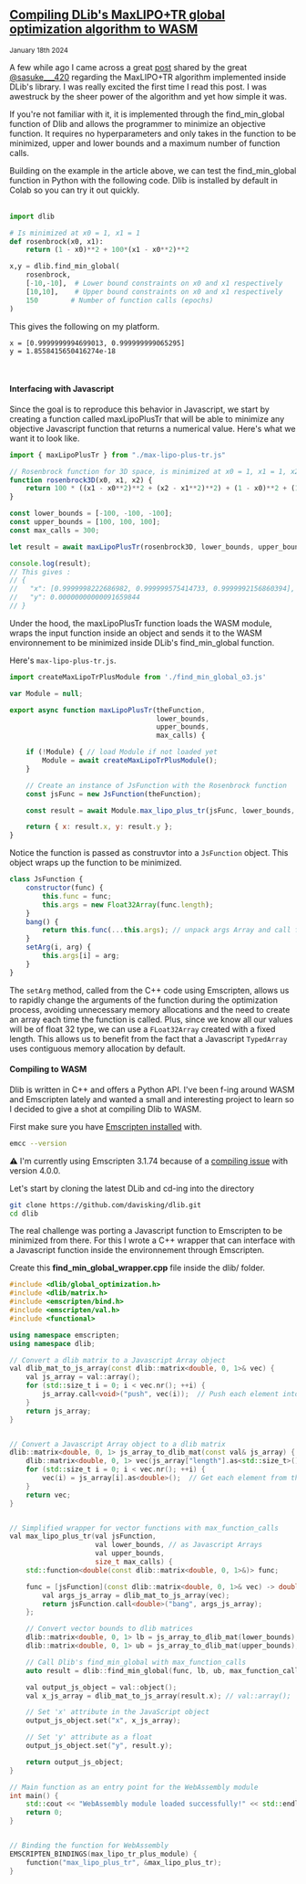 ## [Compiling DLib's MaxLIPO+TR global optimization algorithm to WASM]()
<sub>January 18th 2024 </sub>
<br>

A few while ago I came across a great [post](https://blog.dlib.net/2017/12/a-global-optimization-algorithm-worth.html) shared by the great [@sasuke___420](https://x.com/sasuke___420) regarding the MaxLIPO+TR algorithm implemented inside DLib's library. I was really excited the first time I read this post. I was awestruck by the sheer power of the algorithm and yet how simple it was.

If you're not familiar with it, it is implemented through the find_min_global function of Dlib and allows the programmer to minimize an objective function. It requires no hyperparameters and only takes in the function to be minimized, upper and lower bounds and a maximum number of function calls.

Building on the example in the article above, we can test the find_min_global function in Python with the following code. Dlib is installed by default in Colab so you can try it out quickly.
<br><br>

```python
import dlib

# Is minimized at x0 = 1, x1 = 1
def rosenbrock(x0, x1): 
    return (1 - x0)**2 + 100*(x1 - x0**2)**2

x,y = dlib.find_min_global(
    rosenbrock, 
    [-10,-10],  # Lower bound constraints on x0 and x1 respectively
    [10,10],    # Upper bound constraints on x0 and x1 respectively
    150        # Number of function calls (epochs)
)
```
This gives the following on my platform.
­­­
```
x = [0.9999999994699013, 0.999999999065295]
y = 1.8558415650416274e-18
```
<br>

#### Interfacing with Javascript

Since the goal is to reproduce this behavior in Javascript, we start by creating a function called maxLipoPlusTr that will be able to minimize any objective Javascript function that returns a numerical value. Here's what we want it to look like.

```js
import { maxLipoPlusTr } from "./max-lipo-plus-tr.js"

// Rosenbrock function for 3D space, is minimized at x0 = 1, x1 = 1, x2 = 1
function rosenbrock3D(x0, x1, x2) {
    return 100 * ((x1 - x0**2)**2 + (x2 - x1**2)**2) + (1 - x0)**2 + (1 - x1)**2;
}

const lower_bounds = [-100, -100, -100];
const upper_bounds = [100, 100, 100];
const max_calls = 300;

let result = await maxLipoPlusTr(rosenbrock3D, lower_bounds, upper_bounds, max_calls);

console.log(result);
// This gives :
// {
//   "x": [0.9999998222686982, 0.999999575414733, 0.9999992156860394], 
//   "y": 0.00000000000091659844
// }
```

Under the hood, the maxLipoPlusTr function loads the WASM module, wraps the input function inside an object and sends it to the WASM environnement to be minimized inside DLib's find_min_global function. 

Here's ```max-lipo-plus-tr.js```.

```js
import createMaxLipoTrPlusModule from './find_min_global_o3.js'

var Module = null;

export async function maxLipoPlusTr(theFunction,
                                    lower_bounds,
                                    upper_bounds,
                                    max_calls) { 

    if (!Module) { // load Module if not loaded yet
        Module = await createMaxLipoTrPlusModule();
    }

    // Create an instance of JsFunction with the Rosenbrock function
    const jsFunc = new JsFunction(theFunction);

    const result = await Module.max_lipo_plus_tr(jsFunc, lower_bounds, upper_bounds, max_calls);

    return { x: result.x, y: result.y };
}
```

Notice the function is passed as construvtor into a ```JsFunction``` object. This object wraps up the function to be minimized.

```js
class JsFunction {
    constructor(func) {
        this.func = func;
        this.args = new Float32Array(func.length);
    }
    bang() {
        return this.func(...this.args); // unpack args Array and call function
    }
    setArg(i, arg) {
        this.args[i] = arg;
    }
}
```

The ```setArg``` method, called from the C++ code using Emscripten, allows us to rapidly change the arguments of the function during the optimization process, avoiding unnecessary memory allocations and the need to create an array each time the function is called. Plus, since we know all our values will be of float 32 type, we can use a ```FLoat32Array``` created with a fixed length. This allows us to benefit from the fact that a Javascript ```TypedArray``` uses contiguous memory allocation by default.


#### Compiling to WASM

Dlib is written in C++ and offers a Python API. I've been f-ing around WASM and Emscripten lately and wanted a small and interesting project to learn so I decided to give a shot at compiling Dlib to WASM.

First make sure you have [Emscripten installed](https://emscripten.org/docs/getting_started/downloads.html) with.

```bash
emcc --version
```

⚠️ I'm currently using Emscripten 3.1.74 because of a [compiling issue](https://github.com/davisking/dlib/issues/3045) with version 4.0.0.

Let's start by cloning the latest DLib and cd-ing into the directory

```bash
git clone https://github.com/davisking/dlib.git
cd dlib
```

The real challenge was porting a Javascript function to Emscripten to be minimized from there. For this I wrote a C++ wrapper that can interface with a Javascript function inside the environnement through Emscripten.

Create this **find_min_global_wrapper.cpp** file inside the dlib/ folder.

```cpp
#include <dlib/global_optimization.h>
#include <dlib/matrix.h>
#include <emscripten/bind.h>
#include <emscripten/val.h>
#include <functional>

using namespace emscripten;
using namespace dlib;

// Convert a dlib matrix to a Javascript Array object
val dlib_mat_to_js_array(const dlib::matrix<double, 0, 1>& vec) {
    val js_array = val::array();
    for (std::size_t i = 0; i < vec.nr(); ++i) {
        js_array.call<void>("push", vec(i));  // Push each element into the js array
    }
    return js_array;
}


// Convert a Javascript Array object to a dlib matrix
dlib::matrix<double, 0, 1> js_array_to_dlib_mat(const val& js_array) {
    dlib::matrix<double, 0, 1> vec(js_array["length"].as<std::size_t>());
    for (std::size_t i = 0; i < vec.nr(); ++i) {
        vec(i) = js_array[i].as<double>();  // Get each element from the JS array and assign to matrix
    }
    return vec;
}


// Simplified wrapper for vector functions with max_function_calls
val max_lipo_plus_tr(val jsFunction,
                     val lower_bounds, // as Javascript Arrays
                     val upper_bounds,
                     size_t max_calls) {
    std::function<double(const dlib::matrix<double, 0, 1>&)> func;

    func = [jsFunction](const dlib::matrix<double, 0, 1>& vec) -> double {
        val args_js_array = dlib_mat_to_js_array(vec);
        return jsFunction.call<double>("bang", args_js_array);
    };

    // Convert vector bounds to dlib matrices
    dlib::matrix<double, 0, 1> lb = js_array_to_dlib_mat(lower_bounds);
    dlib::matrix<double, 0, 1> ub = js_array_to_dlib_mat(upper_bounds);

    // Call Dlib's find_min_global with max_function_calls
    auto result = dlib::find_min_global(func, lb, ub, max_function_calls(max_calls));

    val output_js_object = val::object();
    val x_js_array = dlib_mat_to_js_array(result.x); // val::array();

    // Set 'x' attribute in the JavaScript object
    output_js_object.set("x", x_js_array);

    // Set 'y' attribute as a float
    output_js_object.set("y", result.y);

    return output_js_object;
}

// Main function as an entry point for the WebAssembly module
int main() {
    std::cout << "WebAssembly module loaded successfully!" << std::endl;
    return 0;
}


// Binding the function for WebAssembly
EMSCRIPTEN_BINDINGS(max_lipo_tr_plus_module) {
    function("max_lipo_plus_tr", &max_lipo_plus_tr);
}
```
